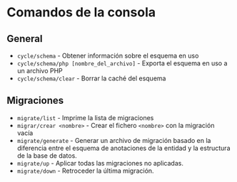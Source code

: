 # Comandos de la consola

## General

- `cycle/schema` - Obtener información sobre el esquema en uso
- `cycle/schema/php [nombre_del_archivo]` - Exporta el esquema en uso a un archivo PHP
- `cycle/schema/clear` - Borrar la caché del esquema

## Migraciones

- `migrate/list` - Imprime la lista de migraciones
- `migrar/crear <nombre>` - Crear el fichero `<nombre>` con la migración vacía
- `migrate/generate` - Generar un archivo de migración basado en la diferencia entre el esquema de anotaciones de la entidad y la estructura de la base de datos.
- `migrate/up` - Aplicar todas las migraciones no aplicadas.
- `migrate/down` - Retroceder la última migración.
